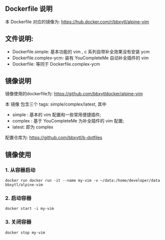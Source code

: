 ## Dockerfile 说明
本 Dockerfile 对应的镜像为: https://hub.docker.com/r/bbxytl/alpine-vim

## 文件说明:
- Dockerfile.simple: 基本功能的 vim , c 系列自带补全效果没有安装 ycm
- Dockerfile.complex-ycm: 装有 YouCompleteMe 自动补全插件的 vim
- Dockerfile: 等同于 Dockerfile.complex-ycm

## 镜像说明
镜像使用的dockerfile为:
https://github.com/bbxytldocker/alpine-vim

本 镜像 包含三个 tags: simple/complex/latest, 其中
- simple : 基本的 vim 配置和一些常用便捷插件;
- complex : 基于 YouCompleteMe 为补全插件的 vim 配置;
- latest: 即为 complex

配置仓库为: https://github.com/bbxytl/b-dotfiles

## 镜像使用
### 1. 从容器启动
```
docker run docker run -it --name my-vim -v ~/data:/home/developer/data bbxytl/alpine-vim
```

### 2. 启动容器
```
docker start -i my-vim
```

### 3. 关闭容器
```
docker stop my-vim
```


